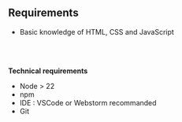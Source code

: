 ## Requirements

- Basic knowledge of HTML, CSS and JavaScript

<br/><br/>

**Technical requirements**

- Node > 22
- npm
- IDE : VSCode or Webstorm recommanded
- Git
